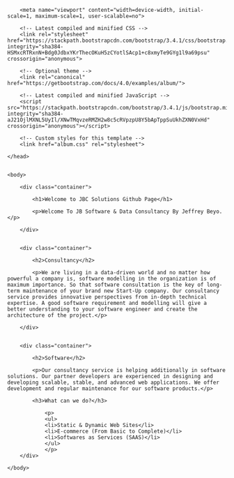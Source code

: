 <html>
    <head>
        <title>JBC Solutions</title>

        <meta name="viewport" content="width=device-width, initial-scale=1, maximum-scale=1, user-scalable=no">
        
        <!-- Latest compiled and minified CSS -->
        <link rel="stylesheet" href="https://stackpath.bootstrapcdn.com/bootstrap/3.4.1/css/bootstrap.min.css" integrity="sha384-HSMxcRTRxnN+Bdg0JdbxYKrThecOKuH5zCYotlSAcp1+c8xmyTe9GYg1l9a69psu" crossorigin="anonymous">

        <!-- Optional theme -->
        <link rel="canonical" href="https://getbootstrap.com/docs/4.0/examples/album/">

        <!-- Latest compiled and minified JavaScript -->
        <script src="https://stackpath.bootstrapcdn.com/bootstrap/3.4.1/js/bootstrap.min.js" integrity="sha384-aJ21OjlMXNL5UyIl/XNwTMqvzeRMZH2w8c5cRVpzpU8Y5bApTppSuUkhZXN0VxHd" crossorigin="anonymous"></script>
        
        <!-- Custom styles for this template -->
        <link href="album.css" rel="stylesheet">
        
    </head>

    
    <body>

        <div class="container">

            <h1>Welcome to JBC Solutions Github Page</h1>

            <p>Welcome To JB Software & Data Consultancy By Jeffrey Beyo.</p>

        </div>
        

        <div class="container">
            
            <h2>Consultancy</h2>

            <p>We are living in a data-driven world and no matter how powerful a company is, software modelling in the organization is of maximum importance. So that software consultation is the key of long-term maintenance of your brand new Start-Up company. Our consultancy service provides innovative perspectives from in-depth technical expertise. A good software requirement and modelling will give a better understanding to your software engineer and create the architecture of the project.</p>
        
        </div>


        <div class="container">
            
            <h2>Software</h2>

            <p>Our consultancy service is helping additionally in software solutions. Our partner developers are experienced in designing and developing scalable, stable, and advanced web applications. We offer development and regular maintenance for our software products.</p>

            <h3>What can we do?</h3>
                
                <p>
                <ul>
                <li>Static & Dynamic Web Sites</li>
                <li>E-commerce (From Basic to Complete)</li>
                <li>Softwares as Services (SAAS)</li>
                </ul>
                </p>
        </div>

    </body>
</html>
